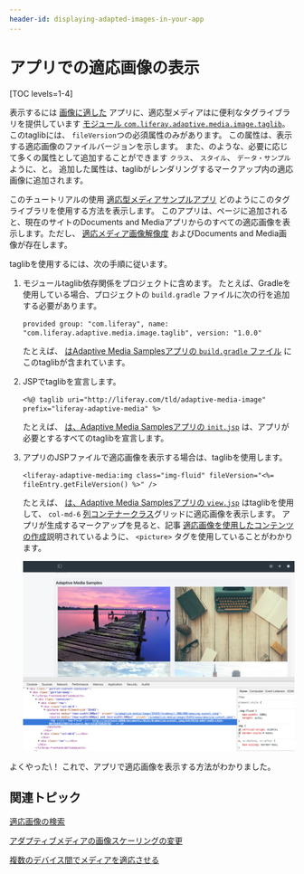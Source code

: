 ```yaml
---
header-id: displaying-adapted-images-in-your-app
---
```


# アプリでの適応画像の表示

[TOC levels=1-4]

表示するには [画像に適した](/docs/7-1/user/-/knowledge_base/u/adapting-your-media-across-multiple-devices) アプリに、適応型メディアはに便利なタグライブラリを提供しています [モジュール `com.liferay.adaptive.media.image.taglib`](https://github.com/liferay/com-liferay-adaptive-media/tree/master/adaptive-media-image-taglib)。 このtaglibには、 `fileVersion`つの必須属性のみがあります。 この属性は、表示する適応画像のファイルバージョンを示します。 また、のような、必要に応じて多くの属性として追加することができます `クラス`、 `スタイル`、 `データ・サンプル`ように、と。 追加した属性は、taglibがレンダリングするマークアップ内の適応画像に追加されます。

このチュートリアルの使用 [適応型メディアサンプルアプリ](https://github.com/sergiogonzalez/adaptive-media-samples) どのようにこのタグライブラリを使用する方法を表示します。 このアプリは、ページに追加されると、現在のサイトのDocuments and Mediaアプリからのすべての適応画像を表示します。ただし、 [適応メディア画像解像度](/docs/7-1/user/-/knowledge_base/u/adding-image-resolutions) およびDocuments and Media画像が存在します。

taglibを使用するには、次の手順に従います。

1.  モジュールtaglib依存関係をプロジェクトに含めます。 たとえば、Gradleを使用している場合、プロジェクトの `build.gradle` ファイルに次の行を追加する必要があります。
   
        provided group: "com.liferay", name: "com.liferay.adaptive.media.image.taglib", version: "1.0.0"

    たとえば、 [はAdaptive Media Samplesアプリの `build.gradle` ファイル](https://github.com/sergiogonzalez/adaptive-media-samples/blob/master/adaptive-media-sample-web/build.gradle) にこのtaglibが含まれています。

2.  JSPでtaglibを宣言します。
   
        <%@ taglib uri="http://liferay.com/tld/adaptive-media-image" prefix="liferay-adaptive-media" %>

    たとえば、 [は、Adaptive Media Samplesアプリの `init.jsp`](https://github.com/sergiogonzalez/adaptive-media-samples/blob/master/adaptive-media-sample-web/src/main/resources/META-INF/resources/init.jsp) は、アプリが必要とするすべてのtaglibを宣言します。

3.  アプリのJSPファイルで適応画像を表示する場合は、taglibを使用します。
   
        <liferay-adaptive-media:img class="img-fluid" fileVersion="<%= fileEntry.getFileVersion() %>" />

    たとえば、 [は、Adaptive Media Samplesアプリの `view.jsp`](https://github.com/sergiogonzalez/adaptive-media-samples/blob/master/adaptive-media-sample-web/src/main/resources/META-INF/resources/view.jsp) はtaglibを使用して、 `col-md-6` [列コンテナークラス](/docs/7-1/tutorials/-/knowledge_base/t/creating-layout-templates-manually)グリッドに適応画像を表示します。 アプリが生成するマークアップを見ると、記事 [適応画像を使用したコンテンツの作成](/docs/7-1/user/-/knowledge_base/u/creating-content-with-adapted-images)説明されているように、 `<picture>` タグを使用していることがわかります。

    ![図1：アダプティブメディアサンプルアプリには、サイトのすべての適応画像が表示されます。](../../../images/adaptive-media-sample.png)

よくやった\！ これで、アプリで適応画像を表示する方法がわかりました。

## 関連トピック

[適応画像の検索](/docs/7-1/tutorials/-/knowledge_base/t/finding-adapted-images)

[アダプティブメディアの画像スケーリングの変更](/docs/7-1/tutorials/-/knowledge_base/t/changing-adaptive-medias-image-scaling)

[複数のデバイス間でメディアを適応させる](/docs/7-1/user/-/knowledge_base/u/adapting-your-media-across-multiple-devices)
